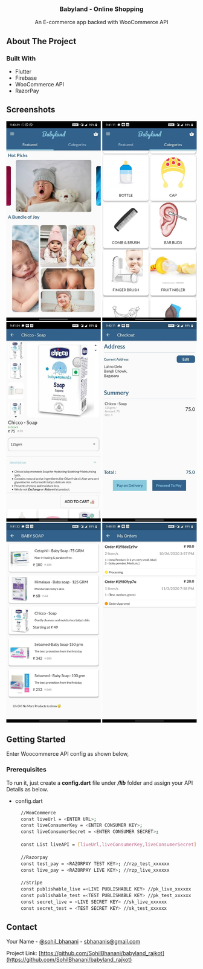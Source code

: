 <!-- PROJECT LOGO -->

<p align="center">
  <h3 align="center">Babyland - Online Shopping</h3>
  <p align="center">
    An E-commerce app backed with WooCommerce API
   </p>
</p>

<!-- ABOUT THE PROJECT -->
## About The Project

### Built With

* Flutter
* Firebase
* WooCommerce API
* RazorPay

## Screenshots

<p align="center">
  <img src="assets/ss/1.jpg" width="250" title="hover text">
  <img src="assets/ss/2.jpg" width="250" alt="accessibility text">
  <img src="assets/ss/3.jpg" width="250" alt="accessibility text">
  <img src="assets/ss/4.jpg" width="250" alt="accessibility text">
  <img src="assets/ss/5.jpg" width="250" alt="accessibility text">
  <img src="assets/ss/6.jpg" width="250" alt="accessibility text">
</p>



<!-- GETTING STARTED -->
## Getting Started
Enter Woocommerce API config as shown below,

### Prerequisites

To run it, just create a **config.dart** file under ***/lib*** folder and assign your API Details as below.
* config.dart
  ```sh
    //WooCommerce
	const liveUrl = <ENTER URL>;
	const liveConsumerKey = <ENTER CONSUMER KEY>;
	const liveConsumerSecret = <ENTER CONSUMER SECRET>;
	
	const List liveAPI = [liveUrl,liveConsumerKey,liveConsumerSecret];
	
	//Razorpay
	const test_pay = <RAZORPAY TEST KEY>; //rzp_test_xxxxxx
	const live_pay = <RAZORPAY LIVE KEY>; //rzp_live_xxxxxx
	
	//Stripe
	const publishable_live =<LIVE PUBLISHABLE KEY> //pk_live_xxxxxx
	const publishable_test =<TEST PUBLISHABLE KEY> //pk_test_xxxxxx
	const secret_live = <LIVE SECRET KEY> //sk_live_xxxxxx
	const secret_test = <TEST SECRET KEY> //sk_test_xxxxxx
  ```

<!-- CONTACT -->
## Contact

Your Name - [@sohil_bhanani](https://twitter.com/sohil_bhanani) - sbhananis@gmail.com

Project Link: [https://github.com/SohilBhanani/babyland_rajkot](https://github.com/SohilBhanani/babyland_rajkot)

[product-screenshot]: images/screenshot.png
